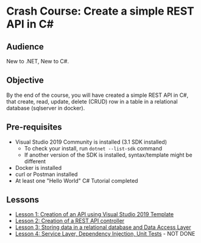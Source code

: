# Crash Course: Create a simple REST API in C#

## Audience

New to .NET, New to C#.

## Objective

By the end of the course, you will have created a simple REST API in C#, that create, read, update, delete (CRUD) row in a table in a relational database (sqlserver in docker). 

## Pre-requisites

* Visual Studio 2019 Community is installed (3.1 SDK installed)
    - To check your install, run `dotnet --list-sdk` command
    - If another version of the SDK is installed, syntax/template might be different
* Docker is installed
* curl or Postman installed
* At least one "Hello World" C# Tutorial completed

## Lessons

* [Lesson 1: Creation of an API using Visual Studio 2019 Template](./Lesson1/README.md)
* [Lesson 2: Creation of a REST API controller](./Lesson2/README.md)
* [Lesson 3: Storing data in a relational database and Data Access Layer](./Lesson3/README.md)
* [Lesson 4: Service Layer, Dependency Injection, Unit Tests](./Lesson4/README.md) - NOT DONE
